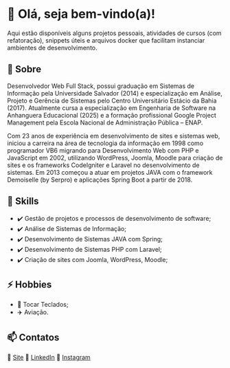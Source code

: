 # 👋 Olá, seja bem-vindo(a)!

Aqui estão disponíveis alguns projetos pessoais, atividades de cursos (com refatoração), snippets úteis e arquivos docker que facilitam instanciar ambientes de desenvolvimento.

## 🙂 Sobre

Desenvolvedor Web Full Stack, possui graduação em Sistemas de Informação pela Universidade Salvador (2014) e especialização em Análise, Projeto e Gerência de Sistemas pelo Centro Universitário Estácio da Bahia (2017). Atualmente cursa a especialização em Engenharia de Software na Anhanguera Educacional (2025) e a formação profissional Google Project Management pela Escola Nacional de Administração Pública – ENAP.

Com 23 anos de experiência em desenvolvimento de sites e sistemas web, iniciou a carreira na área de tecnologia da informação em 1998 como programador VB6 migrando para Desenvolvimento Web com PHP e JavaScript em 2002, utilizando WordPress, Joomla, Moodle para criação de sites e os frameworks CodeIgniter e Laravel no desenvolvimento de sistemas. Em 2013 começou a atuar em projetos JAVA com o framework Demoiselle (by Serpro) e aplicações Spring Boot a partir de 2018.

## 🧰 Skills
- ✔️ Gestão de projetos e processos de desenvolvimento de software;
- ✔️ Análise de Sistemas de Informação;
- ✔️ Desenvolvimento de Sistemas JAVA com Spring;
- ✔️ Desenvolvimento de Sistemas PHP com Laravel;
- ✔️ Criação de sites com Joomla, WordPress, Moodle;

## ⚡ Hobbies
- 🎹 Tocar Teclados;
- ✈️ Aviação.

## 📫 Contatos
🔗 [Site](https://eduardobelem.com.br/)
🔗 [LinkedIn](https://www.linkedin.com/in/edumanoel/)
🔗 [Instagram](https://www.instagram.com/eduardobelemteclas/)
